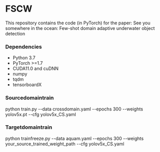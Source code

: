 # FSCW

This repository contains the code (in PyTorch) for the paper:
See you somewhere in the ocean: Few-shot domain adaptive underwater object detection


### Dependencies

- Python 3.7
- PyTorch >=1.7
- CUDA11.0 and cuDNN
- numpy
- tqdm
- tensorboardX

### Sourcedomaintrain 
python train.py --data crossdomain.yaml --epochs 300 --weights yolov5x.pt --cfg yolov5x_CS.yaml

### Targetdomaintrain 
python trainfreeze.py --data aquam.yaml --epochs 300 --weights your_source_trained_weight_path --cfg yolov5x_CS.yaml

